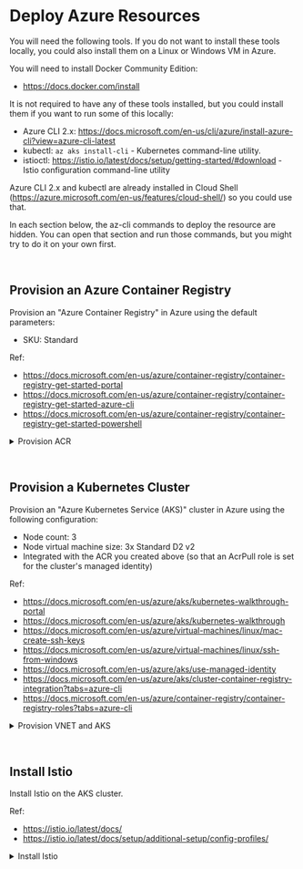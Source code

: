 # Deploy Azure Resources
You will need the following tools. If you do not want to install these tools locally, you could also install them on a Linux or Windows VM in Azure.

You will need to install Docker Community Edition:
* https://docs.docker.com/install

It is not required to have any of these tools installed, but you could install them if you want to run some of this locally:
* Azure CLI 2.x: https://docs.microsoft.com/en-us/cli/azure/install-azure-cli?view=azure-cli-latest
* kubectl: `az aks install-cli` - Kubernetes command-line utility.
* istioctl: https://istio.io/latest/docs/setup/getting-started/#download - Istio configuration command-line utility

Azure CLI 2.x and kubectl are already installed in Cloud Shell (https://azure.microsoft.com/en-us/features/cloud-shell/) so you could use that.

In each section below, the az-cli commands to deploy the resource are hidden. You can open that section and run those commands, but you might try to do it on your own first.

&nbsp;

## Provision an Azure Container Registry

Provision an "Azure Container Registry" in Azure using the default parameters:
* SKU: Standard

Ref:
* https://docs.microsoft.com/en-us/azure/container-registry/container-registry-get-started-portal
* https://docs.microsoft.com/en-us/azure/container-registry/container-registry-get-started-azure-cli
* https://docs.microsoft.com/en-us/azure/container-registry/container-registry-get-started-powershell

<details>
  <summary>Provision ACR</summary>

```bash
# Set up the following variables (configure as needed)
SUBSCRIPTION=<your subscription Id or name>
REGION_NAME=eastus
RESOURCE_GROUP=akslabhv-rg
ACR_NAME=akslabhv
ACR_SKU=Standard

# Login to Azure
az login

# Set your default subscription
az account set -s $SUBSCRIPTION

# Confirm it is set correctly
az account show

# Create resource group
az group create --name $RESOURCE_GROUP --location $REGION_NAME 

# Create Azure container registry
az acr create --resource-group $RESOURCE_GROUP --name $ACR_NAME --sku $ACR_SKU
```

</details>

&nbsp;

## Provision a Kubernetes Cluster

Provision an "Azure Kubernetes Service (AKS)" cluster in Azure using the following configuration:

* Node count: 3
* Node virtual machine size: 3x Standard D2 v2
* Integrated with the ACR you created above (so that an AcrPull role is set for the cluster's managed identity)

Ref:

* https://docs.microsoft.com/en-us/azure/aks/kubernetes-walkthrough-portal
* https://docs.microsoft.com/en-us/azure/aks/kubernetes-walkthrough
* https://docs.microsoft.com/en-us/azure/virtual-machines/linux/mac-create-ssh-keys
* https://docs.microsoft.com/en-us/azure/virtual-machines/linux/ssh-from-windows
* https://docs.microsoft.com/en-us/azure/aks/use-managed-identity
* https://docs.microsoft.com/en-us/azure/aks/cluster-container-registry-integration?tabs=azure-cli
* https://docs.microsoft.com/en-us/azure/container-registry/container-registry-roles?tabs=azure-cli

<details>
  <summary>Provision VNET and AKS</summary>

```bash
# Set up the following variables (configure as needed)
RESOURCE_GROUP=akslabhv-rg # created above
ACR_NAME=akslabhv # created above
VNET_NAME=akslabhv-vnet
SUBNET_NAME=akslabhv-subnet
CLUSTER_NAME=akslabhv
ISTIO_VERSION=1.11.3
NODE_COUNT=3
NODE_VM_SIZE=Standard_DS2_v2

# Create vnet and subnet
az network vnet create --resource-group $RESOURCE_GROUP --location $REGION_NAME --name $VNET_NAME --address-prefixes 10.0.0.0/8 --subnet-name $SUBNET_NAME --subnet-prefixes 10.240.0.0/16

# Get subnet Id
SUBNET_ID=$(az network vnet subnet show --resource-group $RESOURCE_GROUP --vnet-name $VNET_NAME --name $SUBNET_NAME --query id -o tsv)

# Create cluster and attach to ACR
az aks create --resource-group $RESOURCE_GROUP --name $CLUSTER_NAME --node-count $NODE_COUNT --vnet-subnet-id $SUBNET_ID --node-vm-size $NODE_VM_SIZE --generate-ssh-keys --enable-managed-identity --attach-acr $ACR_NAME

# Get aks credentials to use kubectl
az aks get-credentials --resource-group $RESOURCE_GROUP --name $CLUSTER_NAME
```

</details>

&nbsp;

## Install Istio

Install Istio on the AKS cluster.

Ref:

* https://istio.io/latest/docs/
* https://istio.io/latest/docs/setup/additional-setup/config-profiles/

<details>
  <summary>Install Istio</summary>

Download istioctl

* MacOS or Linux:

  ```bash
  # This will download version 1.11.3
  curl -L https://istio.io/downloadIstio | ISTIO_VERSION=1.11.3 sh -

  # Navigate to the istio package directory
  cd istio-1.11.3
  ```

* Windows:

  Download [version 1.11.3](https://github.com/istio/istio/releases/tag/1.11.3) and add  _`<your_path_to_istio_directory>/istio-1.11.3/bin`_ to your Path

Create the following file and name it patch.yaml in the "istio-1.11.3/manifests/profiles" folder.

```yaml
apiVersion: install.istio.io/v1alpha1
kind: IstioOperator
spec:
  values:
    gateways:
      istio-ingressgateway:
        serviceAnnotations:
          service.beta.kubernetes.io/azure-load-balancer-internal: "true"
```

Provision resources

```bash
# Change directory to the istio/bin folder
cd istio-1.11.3/bin

# Install istio to your cluster
kubectl create namespace istio-system
./istioctl install -f ../manifests/profiles/default.yaml -f ../manifests/profiles/patch.yaml

# Add a namespace label to instruct Istio to automatically inject Envoy sidecar proxies when you deploy your application later
kubectl label namespace default istio-injection=enabled
```

</details>

&nbsp;
